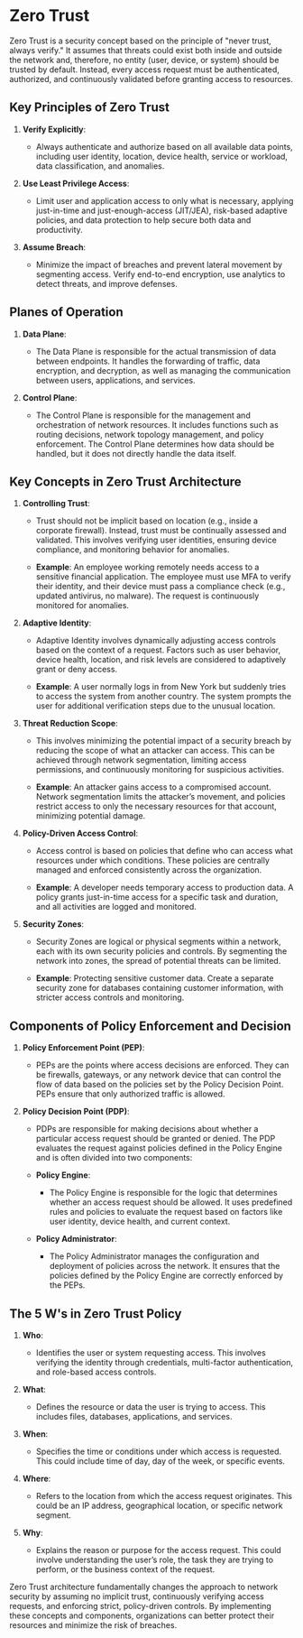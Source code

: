 # Zero Trust

Zero Trust is a security concept based on the principle of "never trust, always verify." It assumes that threats could exist both inside and outside the network and, therefore, no entity (user, device, or system) should be trusted by default. Instead, every access request must be authenticated, authorized, and continuously validated before granting access to resources.

## Key Principles of Zero Trust

1. **Verify Explicitly**:
   - Always authenticate and authorize based on all available data points, including user identity, location, device health, service or workload, data classification, and anomalies.

2. **Use Least Privilege Access**:
   - Limit user and application access to only what is necessary, applying just-in-time and just-enough-access (JIT/JEA), risk-based adaptive policies, and data protection to help secure both data and productivity.

3. **Assume Breach**:
   - Minimize the impact of breaches and prevent lateral movement by segmenting access. Verify end-to-end encryption, use analytics to detect threats, and improve defenses.

## Planes of Operation

1. **Data Plane**:
   - The Data Plane is responsible for the actual transmission of data between endpoints. It handles the forwarding of traffic, data encryption, and decryption, as well as managing the communication between users, applications, and services.

2. **Control Plane**:
   - The Control Plane is responsible for the management and orchestration of network resources. It includes functions such as routing decisions, network topology management, and policy enforcement. The Control Plane determines how data should be handled, but it does not directly handle the data itself.

## Key Concepts in Zero Trust Architecture

1. **Controlling Trust**:
   - Trust should not be implicit based on location (e.g., inside a corporate firewall). Instead, trust must be continually assessed and validated. This involves verifying user identities, ensuring device compliance, and monitoring behavior for anomalies.
   
   - **Example**: An employee working remotely needs access to a sensitive financial application. The employee must use MFA to verify their identity, and their device must pass a compliance check (e.g., updated antivirus, no malware). The request is continuously monitored for anomalies.

2. **Adaptive Identity**:
   - Adaptive Identity involves dynamically adjusting access controls based on the context of a request. Factors such as user behavior, device health, location, and risk levels are considered to adaptively grant or deny access.
   
   - **Example**: A user normally logs in from New York but suddenly tries to access the system from another country. The system prompts the user for additional verification steps due to the unusual location.

3. **Threat Reduction Scope**:
   - This involves minimizing the potential impact of a security breach by reducing the scope of what an attacker can access. This can be achieved through network segmentation, limiting access permissions, and continuously monitoring for suspicious activities.
   
   - **Example**: An attacker gains access to a compromised account. Network segmentation limits the attacker’s movement, and policies restrict access to only the necessary resources for that account, minimizing potential damage.

4. **Policy-Driven Access Control**:
   - Access control is based on policies that define who can access what resources under which conditions. These policies are centrally managed and enforced consistently across the organization.
   
   - **Example**: A developer needs temporary access to production data. A policy grants just-in-time access for a specific task and duration, and all activities are logged and monitored.

5. **Security Zones**:
   - Security Zones are logical or physical segments within a network, each with its own security policies and controls. By segmenting the network into zones, the spread of potential threats can be limited.
   
   - **Example**: Protecting sensitive customer data. Create a separate security zone for databases containing customer information, with stricter access controls and monitoring.

## Components of Policy Enforcement and Decision

1. **Policy Enforcement Point (PEP)**:
   - PEPs are the points where access decisions are enforced. They can be firewalls, gateways, or any network device that can control the flow of data based on the policies set by the Policy Decision Point. PEPs ensure that only authorized traffic is allowed.

2. **Policy Decision Point (PDP)**:
   - PDPs are responsible for making decisions about whether a particular access request should be granted or denied. The PDP evaluates the request against policies defined in the Policy Engine and is often divided into two components:
   
   - **Policy Engine**:
     - The Policy Engine is responsible for the logic that determines whether an access request should be allowed. It uses predefined rules and policies to evaluate the request based on factors like user identity, device health, and current context.
   
   - **Policy Administrator**:
     - The Policy Administrator manages the configuration and deployment of policies across the network. It ensures that the policies defined by the Policy Engine are correctly enforced by the PEPs.

## The 5 W's in Zero Trust Policy

1. **Who**:
   - Identifies the user or system requesting access. This involves verifying the identity through credentials, multi-factor authentication, and role-based access controls.

2. **What**:
   - Defines the resource or data the user is trying to access. This includes files, databases, applications, and services.

3. **When**:
   - Specifies the time or conditions under which access is requested. This could include time of day, day of the week, or specific events.

4. **Where**:
   - Refers to the location from which the access request originates. This could be an IP address, geographical location, or specific network segment.

5. **Why**:
   - Explains the reason or purpose for the access request. This could involve understanding the user’s role, the task they are trying to perform, or the business context of the request.

Zero Trust architecture fundamentally changes the approach to network security by assuming no implicit trust, continuously verifying access requests, and enforcing strict, policy-driven controls. By implementing these concepts and components, organizations can better protect their resources and minimize the risk of breaches.